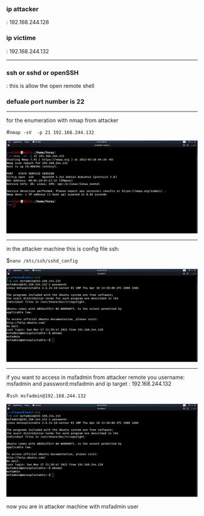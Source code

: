 <h3>ip attacker</h3>: 192.168.244.128

<h3>ip victime</h3>: 192.168.244.132

---------------------------------------------
<h3>ssh or sshd or openSSH </h3>:
this is allow the open remote shell 

<h3>defuale port number is 22</h3>

------------------------------------------------------------

for the enumeration with nmap from attacker

#`nmap -sV  -p 21 192.168.244.132`


<img width="960" alt="keypad" src="https://github.com/ferasku123/Enumeration/blob/main/1-ssh/nmpa.png">


--------------------------------------------------------------------

in the attacker machine this is config file ssh:

$`nano /etc/ssh/sshd_config`


<img width="960" alt="keypad" src="https://github.com/ferasku123/Enumeration/blob/main/1-ssh/3-msfadmin%20ssh.png">


----------------------------------------------------------------------------

if you want to access in msfadmin from  attacker remote you username: msfadmin and password:msfadmin and ip target : 192.168.244.132

#`ssh msfadmin@192.168.244.132`


<img width="960" alt="keypad" src="https://github.com/ferasku123/Enumeration/blob/main/1-ssh/3-msfadmin%20ssh.png">

                                   
                                   
now you are in attacker machine with msfadmin user
                                   



